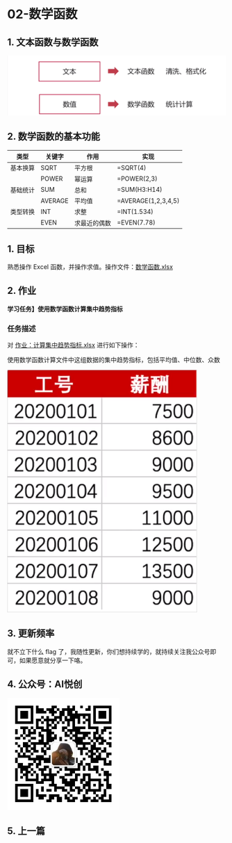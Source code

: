 # 02-数学函数

## 1. 文本函数与数学函数

![](README.assets/image-20210520155112997.png)





## 2. 数学函数的基本功能

| 类型     | 关键字  | 作用         | 实现                |
| -------- | ------- | ------------ | ------------------- |
| 基本换算 | SQRT    | 平方根       | =SQRT(4)            |
|          | POWER   | 幂运算       | =POWER(2,3)         |
| 基础统计 | SUM     | 总和         | =SUM(H3:H14)        |
|          | AVERAGE | 平均值       | =AVERAGE(1,2,3,4,5) |
| 类型转换 | INT     | 求整         | =INT(1.534)         |
|          | EVEN    | 求最近的偶数 | =EVEN(7.78)         |



## 1. 目标

熟悉操作 Excel 函数，并操作求值。操作文件：[数学函数.xlsx](数学函数.xlsx)



## 2. 作业

**学习任务】使用数学函数计算集中趋势指标**

### 任务描述

对 [作业：计算集中趋势指标.xlsx](作业：计算集中趋势指标.xlsx) 进行如下操作：

使用数学函数计算文件中这组数据的集中趋势指标，包括平均值、中位数、众数

![](README.assets/6009437009d9834c04370558.jpg)





## 3. 更新频率

就不立下什么 flag 了，我随性更新，你们想持续学的，就持续关注我公众号即可，如果愿意就分享一下咯。



## 4. 公众号：AI悦创

![公众号：AI悦创.jpg](README.assets/公众号：AI悦创.jpg)

## 5. 上一篇

